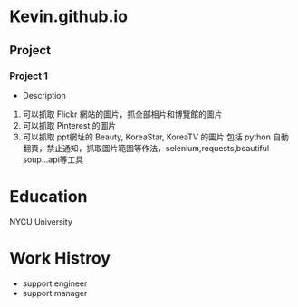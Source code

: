 # Kevin.github.io
## Project
### Project 1
- Description
1. 可以抓取 Flickr 網站的圖片，抓全部相片和博覽館的圖片
2. 可以抓取 Pinterest 的圖片
3. 可以抓取 ppt網址的 Beauty, KoreaStar, KoreaTV 的圖片
包括 python 自動翻頁，禁止通知，抓取圖片範圍等作法，selenium,requests,beautiful soup...api等工具

# Education
NYCU University

# Work Histroy
- support engineer
- support manager
   

